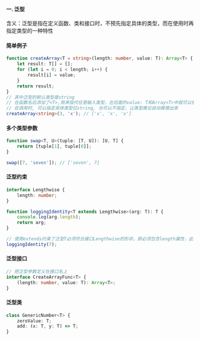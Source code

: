 #### 一. 泛型
含义：泛型是指在定义函数、类和接口时，不预先指定具体的类型，而在使用时再指定类型的一种特性<br>

#### 简单例子
```ts
function createArray<T = string>(length: number, value: T): Array<T> {
    let result: T[] = [];
    for (let i = 0; i < length; i++) {
        result[i] = value;
    }
    return result;
}
// 其中泛型的默认类型是string
// 在函数名后添加了<T>,用来指代任意输入类型，在后面的value: T和Array<T>中就可以使用了
// 在调用时, 可以指定具体类型位string, 也可以不指定，让类型推论自动推理出来
createArray<string>(3, 'x'); // ['x', 'x', 'x']
```
#### 多个类型参数
```ts
function swap<T, U>(tuple: [T, U]): [U, T] {
    return [tuple[1], tuple[0]];
}

swap([7, 'seven']); // ['seven', 7]
```
#### 泛型约束
```ts
interface Lengthwise {
    length: number;
}

function loggingIdentity<T extends Lengthwise>(arg: T): T {
    console.log(arg.length);
    return arg;
}

// 使用extends约束了泛型T必须符合接口Lengthwise的形状，即必须包含length属性，此时调用方法后发现arg并不包含length，编译阶段就会报错
loggingIdentity(7);
```
#### 泛型接口
```ts
// 把泛型参数定义在接口名上
interface CreateArrayFunc<T> {
    (length: number, value: T): Array<T>;
}
```
#### 泛型类
```ts
class GenericNumber<T> {
    zeroValue: T;
    add: (x: T, y: T) => T;
}
```